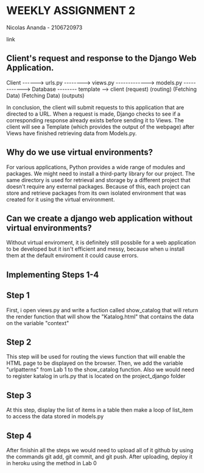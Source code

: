 # WEEKLY ASSIGNMENT 2

Nicolas Ananda - 2106720973

link

## Client's request and response to the Django Web Application.

Client ------>  urls.py --------> views.py -------------> models.py ------------> Database -------- template --> client
     (request)          (routing)          (Fetching Data)          (Fetching Data)        (outputs)

In conclusion, the client will submit requests to this application that are directed to a URL. When a request is made, Django checks to see if a corresponding response already exists before sending it to Views. The client will see a Template (which provides the output of the webpage) after Views have finished retrieving data from Models.py.

## Why do we use virtual environments?

For various applications, Python provides a wide range of modules and packages. We might need to install a third-party library for our project. The same directory is used for retrieval and storage by a different project that doesn't require any external packages. Because of this, each project can store and retrieve packages from its own isolated environment that was created for it using the virtual environment.

## Can we create a django web application without virtual environments?
Without virtual enviroment, it is definitely still possbile for a web application to be developed but it isn't efficient and messy, because when u install them at the default enviroment it could cause errors.

## Implementing Steps 1-4
## Step 1
First, i open views.py and write a fuction called show_catalog that will return the render function that will show the "Katalog.html" that contains the data on the variable "context"
## Step 2
This step will be used for routing the views function that will enable the HTML page to be displayed on the browser. Then, we add the variable "urlpatterns" from Lab 1 to the show_catalog function. Also we would need to register katalog in urls.py that is located on the project_django folder
## Step 3
At this step, display the list of items in a table then make a loop of list_item to access the data stored in models.py
## Step 4
After finishin all the steps we would need to upload all of it github by using the commands git add, git commit, and git push. After uploading, deploy it in heroku using the method in Lab 0

